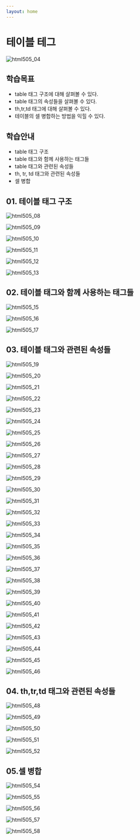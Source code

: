 ```yaml
---
layout: home
---
```


# 테이블 테그











![html505_04](./img/html505_04.png)



## 학습목표

* table 태그 구조에 대해 살펴볼 수 있다.
* table 태그의 속성들을 살펴볼 수 있다.
* th,tr,td 태그에 대해 살펴볼 수 있다.
* 테이블의 셀 병합하는 방법을 익힐 수 있다.



## 학습안내

* table 태그 구조
* table 태그와 함께 사용하는 태그들
* table 태그와 관련된 속성들
* th, tr, td 태그와 관련된 속성들
* 셀 병합



## 01. 테이블 태그 구조







![html505_08](./img/html505_08.png)

![html505_09](./img/html505_09.png)

![html505_10](./img/html505_10.png)

![html505_11](./img/html505_11.png)

![html505_12](./img/html505_12.png)

![html505_13](./img/html505_13.png)



## 02. 테이블 태그와 함께 사용하는 태그들







![html505_15](./img/html505_15.png)

![html505_16](./img/html505_16.png)

![html505_17](./img/html505_17.png)



## 03. 테이블 태그와 관련된 속성들







![html505_19](./img/html505_19.png)

![html505_20](./img/html505_20.png)

![html505_21](./img/html505_21.png)

![html505_22](./img/html505_22.png)

![html505_23](./img/html505_23.png)

![html505_24](./img/html505_24.png)

![html505_25](./img/html505_25.png)

![html505_26](./img/html505_26.png)

![html505_27](./img/html505_27.png)

![html505_28](./img/html505_28.png)

![html505_29](./img/html505_29.png)

![html505_30](./img/html505_30.png)

![html505_31](./img/html505_31.png)

![html505_32](./img/html505_32.png)

![html505_33](./img/html505_33.png)

![html505_34](./img/html505_34.png)

![html505_35](./img/html505_35.png)

![html505_36](./img/html505_36.png)

![html505_37](./img/html505_37.png)

![html505_38](./img/html505_38.png)

![html505_39](./img/html505_39.png)

![html505_40](./img/html505_40.png)

![html505_41](./img/html505_41.png)

![html505_42](./img/html505_42.png)

![html505_43](./img/html505_43.png)

![html505_44](./img/html505_44.png)

![html505_45](./img/html505_45.png)

![html505_46](./img/html505_46.png)

## 04. th,tr,td 태그와 관련된 속성들



![html505_48](./img/html505_48.png)

![html505_49](./img/html505_49.png)

![html505_50](./img/html505_50.png)

![html505_51](./img/html505_51.png)

![html505_52](./img/html505_52.png)



## 05.셀 병합







![html505_54](./img/html505_54.png)

![html505_55](./img/html505_55.png)

![html505_56](./img/html505_56.png)

![html505_57](./img/html505_57.png)

![html505_58](./img/html505_58.png)











